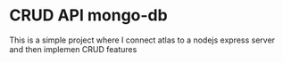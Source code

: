 # CRUD API mongo-db
 This is a simple project where I connect atlas to a nodejs express server and then implemen CRUD features 

